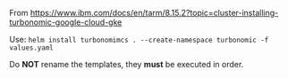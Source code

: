 From https://www.ibm.com/docs/en/tarm/8.15.2?topic=cluster-installing-turbonomic-google-cloud-gke

Use:
`helm install turbonomimcs . --create-namespace turbonomic -f values.yaml`

Do **NOT** rename the templates, they **must** be executed in order.
